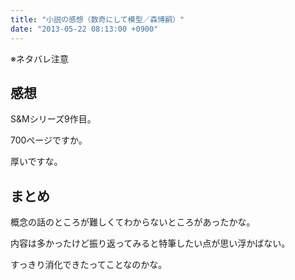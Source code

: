 ```yaml
---
title: "小説の感想（数奇にして模型／森博嗣）"
date: "2013-05-22 08:13:00 +0900"
---
```


※ネタバレ注意

## 感想

S&#038;Mシリーズ9作目。

700ページですか。

厚いですな。

## まとめ

概念の話のところが難しくてわからないところがあったかな。

内容は多かったけど振り返ってみると特筆したい点が思い浮かばない。

すっきり消化できたってことなのかな。
